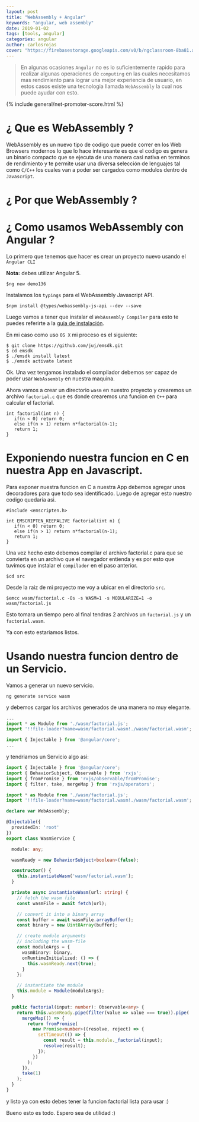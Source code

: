 ```yaml
---
layout: post
title: "WebAssembly + Angular"
keywords: "angular, web assembly"
date: 2019-01-02
tags: [tools, angular]
categories: angular
author: carlosrojas
cover: "https://firebasestorage.googleapis.com/v0/b/ngclassroom-8ba81.appspot.com/o/posts%2F2018-12-18-Angular-webassembly%2Fcover.png?alt=media&token=80a94289-4c9e-4be5-b33f-0216e0a86fc1"
---
```


> En algunas ocasiones `Angular` no es lo suficientemente rapido para realizar algunas operaciones de `computing` en las cuales necesitamos mas rendimiento para lograr una mejor experiencia de usuario, en estos casos existe una tecnologia llamada `WebAssembly` la cual nos puede ayudar con esto.

<!--summary-->

<amp-img width="1024" height="512" layout="responsive" src="https://firebasestorage.googleapis.com/v0/b/ngclassroom-8ba81.appspot.com/o/posts%2F2018-12-18-Angular-webassembly%2Fcover.png?alt=media&token=80a94289-4c9e-4be5-b33f-0216e0a86fc1"></amp-img>

{% include general/net-promoter-score.html %}

# ¿ Que es WebAssembly ?

WebAssembly es un nuevo tipo de codigo que puede correr en los Web Browsers modernos lo que lo hace interesante es que el codigo es genera un binario compacto que se ejecuta de una manera casi nativa en terminos de rendimiento y te permite usar una diversa selección de lenguajes tal como `C/C++` los cuales van a poder ser cargados como modulos dentro de `Javascript`.

# ¿ Por que WebAssembly ?

# ¿ Como usamos WebAssembly con Angular ?

Lo primero que tenemos que hacer es crear un proyecto nuevo usando el `Angular CLI`

**Nota:** debes utilizar Angular 5.

````
$ng new demo136 
````

Instalamos los `typings` para el WebAssembly Javascript API.

````
$npm install @types/webassembly-js-api --dev --save
````

Luego vamos a tener que instalar el `WebAssembly Compiler` para esto te puedes referirte a la [guia de instalación](https://webassembly.org/getting-started/developers-guide/).

En mi caso como uso `OS X` mi proceso es el siguiente:

````
$ git clone https://github.com/juj/emsdk.git
$ cd emsdk
$ ./emsdk install latest
$ ./emsdk activate latest
````

Ok. Una vez tengamos instalado el compilador debemos ser capaz de poder usar `WebAssembly` en nuestra maquina.

Ahora vamos a crear un directorio `wasm` en nuestro proyecto y crearemos un archivo `factorial.c` que es donde crearemos una funcion en `C++` para calcular el factorial.

```
int factorial(int n) {
   if(n < 0) return 0;
   else if(n > 1) return n*factorial(n-1);
   return 1;
}
```
# Exponiendo nuestra funcion en C en nuestra App en Javascript.

Para exponer nuestra funcion en C a nuestra App debemos agregar unos decoradores para que todo sea identificado. Luego de agregar esto nuestro codigo quedaria asi.

````
#include <emscripten.h>

int EMSCRIPTEN_KEEPALIVE factorial(int n) {
   if(n < 0) return 0;
   else if(n > 1) return n*factorial(n-1);
   return 1;
}
````

Una vez hecho esto debemos compilar el archivo factorial.c para que se convierta en un archivo que el navegador entienda y es por esto que tuvimos que instalar el `compilador` en el paso anterior.

````
$cd src
````

Desde la raiz de mi proyecto me voy a ubicar en el directorio `src`.

````
$emcc wasm/factorial.c -Os -s WASM=1 -s MODULARIZE=1 -o wasm/factorial.js
````

Esto tomara un tiempo pero al final tendras 2 archivos un `factorial.js` y un `factorial.wasm`.

Ya con esto estariamos listos.

# Usando nuestra funcion dentro de un Servicio.

Vamos a generar un nuevo servicio.

````
ng generate service wasm
````

y debemos cargar los archivos generados de una manera no muy elegante.

```ts
...
import * as Module from './wasm/factorial.js';
import '!!file-loader?name=wasm/factorial.wasm!./wasm/factorial.wasm';

import { Injectable } from '@angular/core';
...
```

y tendriamos un Servicio algo asi:

```ts
import { Injectable } from '@angular/core';
import { BehaviorSubject, Observable } from 'rxjs';
import { fromPromise } from 'rxjs/observable/fromPromise';
import { filter, take, mergeMap } from 'rxjs/operators';

import * as Module from './wasm/factorial.js';
import '!!file-loader?name=wasm/factorial.wasm!./wasm/factorial.wasm';

declare var WebAssembly;

@Injectable({
  providedIn: 'root'
})
export class WasmService {

  module: any;

  wasmReady = new BehaviorSubject<boolean>(false);

  constructor() {
    this.instantiateWasm('wasm/factorial.wasm');
  }

  private async instantiateWasm(url: string) {
    // fetch the wasm file
    const wasmFile = await fetch(url);

    // convert it into a binary array
    const buffer = await wasmFile.arrayBuffer();
    const binary = new Uint8Array(buffer);

    // create module arguments
    // including the wasm-file
    const moduleArgs = {
      wasmBinary: binary,
      onRuntimeInitialized: () => {
        this.wasmReady.next(true);
      }
    };

    // instantiate the module
    this.module = Module(moduleArgs);
  }

  public factorial(input: number): Observable<any> {
    return this.wasmReady.pipe(filter(value => value === true)).pipe(
      mergeMap(() => {
        return fromPromise(
          new Promise<number>((resolve, reject) => {
            setTimeout(() => {
              const result = this.module._factorial(input);
              resolve(result);
            });
          })
        );
      }),
      take(1)
    );
  }
}
```

y listo ya con esto debes tener la funcion factorial lista para usar :)

Bueno esto es todo. Espero sea de utilidad :)
